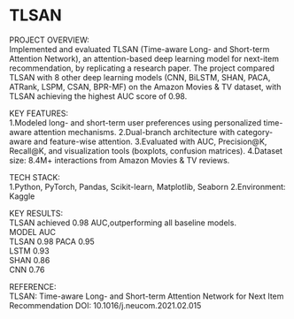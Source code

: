 # TLSAN
PROJECT OVERVIEW:<br>
Implemented and evaluated TLSAN (Time-aware Long- and Short-term Attention Network), an attention-based deep learning model for next-item recommendation, by replicating a research paper. The project compared TLSAN with 8 other deep learning models (CNN, BiLSTM, SHAN, PACA, ATRank, LSPM, CSAN, BPR-MF) on the Amazon Movies & TV dataset, with TLSAN achieving the highest AUC score of 0.98.

KEY FEATURES:<br>
1.Modeled long- and short-term user preferences using personalized time-aware attention mechanisms.
2.Dual-branch architecture with category-aware and feature-wise attention.
3.Evaluated with AUC, Precision@K, Recall@K, and visualization tools (boxplots, confusion matrices).
4.Dataset size: 8.4M+ interactions from Amazon Movies & TV reviews.

TECH STACK:<br>
1.Python, PyTorch, Pandas, Scikit-learn, Matplotlib, Seaborn
2.Environment: Kaggle

KEY RESULTS:<br>
TLSAN achieved 0.98 AUC,outperforming all baseline models.           
 MODEL  AUC  
 TLSAN 	0.98 
 PACA   0.95     
 LSTM   0.93     
 SHAN   0.86     
 CNN    0.76     

REFERENCE:<br>
TLSAN: Time-aware Long- and Short-term Attention Network for Next Item Recommendation 
DOI: 10.1016/j.neucom.2021.02.015


